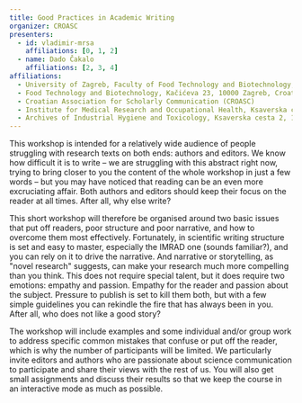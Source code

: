 ```yaml
---
title: Good Practices in Academic Writing
organizer: CROASC
presenters:
  - id: vladimir-mrsa
    affiliations: [0, 1, 2]
  - name: Dado Čakalo
    affiliations: [2, 3, 4]
affiliations:
  - University of Zagreb, Faculty of Food Technology and Biotechnology, Pierottijeva 6, 10000 Zagreb, Croatia
  - Food Technology and Biotechnology, Kačićeva 23, 10000 Zagreb, Croatia
  - Croatian Association for Scholarly Communication (CROASC)
  - Institute for Medical Research and Occupational Health, Ksaverska cesta 2, 10001 Zagreb, Croatia
  - Archives of Industrial Hygiene and Toxicology, Ksaverska cesta 2, 10001 Zagreb, Croatia
---
```


This workshop is intended for a relatively wide audience of people struggling with research texts on both ends: authors and editors. We know how difficult it is to write – we are struggling with this abstract right now, trying to bring closer to you the content of the whole workshop in just a few words – but you may have noticed that reading can be an even more excruciating affair. Both authors and editors should keep their focus on the reader at all times. After all, why else write?

This short workshop will therefore be organised around two basic issues that put off readers, poor structure and poor narrative, and how to overcome them most effectively. Fortunately, in scientific writing structure is set and easy to master, especially the IMRAD one (sounds familiar?), and you can rely on it to drive the narrative. And narrative or storytelling, as "novel research" suggests, can make your research much more compelling than you think. This does not require special talent, but it does require two emotions: empathy and passion. Empathy for the reader and passion about the subject. Pressure to publish is set to kill them both, but with a few simple guidelines you can rekindle the fire that has always been in you. After all, who does not like a good story?

The workshop will include examples and some individual and/or group work to address specific common mistakes that confuse or put off the reader, which is why the number of participants will be limited. We particularly invite editors and authors who are passionate about science communication to participate and share their views with the rest of us. You will also get small assignments and discuss their results so that we keep the course in an interactive mode as much as possible.
